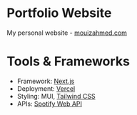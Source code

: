 # Portfolio Website

My personal website - [mouizahmed.com](https//mouizahmed.com/)

# Tools & Frameworks

- Framework: [Next.js](https://nextjs.org/)
- Deployment: [Vercel](https://vercel.com/)
- Styling: MUI, [Tailwind CSS](https://tailwindcss.com/)
- APIs: [Spotify Web API](https://developer.spotify.com/documentation/web-api)
